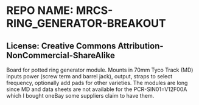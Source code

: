 # REPO NAME: MRCS-RING_GENERATOR-BREAKOUT
## License: Creative Commons Attribution-NonCommercial-ShareAlike

Board for potted ring generator module. Mounts in 70mm Tyco Track (MD) inputs power (screw term and barrel jack), output, straps to select frequency,
optionally add pads for other varieties. The modules are long since MD and data sheets are not available for the PCR-SIN01=V12F00A which I bought oneBay
some suppliers claim to have them.
